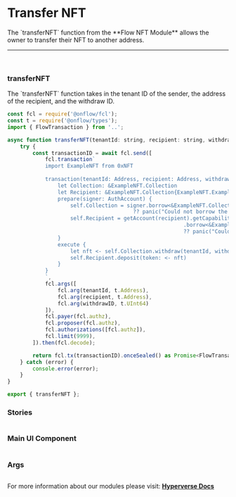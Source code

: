 # Transfer NFT

<p> The `transferNFT` function from the **Flow NFT Module** allows the owner to transfer their NFT to another address. </p>

---

<br>

### transferNFT

<p> The `transferNFT` function takes in the tenant ID of the sender, the address of the recipient, and the withdraw ID. </p>

```jsx
const fcl = require('@onflow/fcl');
const t = require('@onflow/types');
import { FlowTransaction } from '..';

async function transferNFT(tenantId: string, recipient: string, withdrawID: number) {
    try {
        const transactionID = await fcl.send([
            fcl.transaction`
            import ExampleNFT from 0xNFT
            
            transaction(tenantId: Address, recipient: Address, withdrawID: UInt64) {
                let Collection: &ExampleNFT.Collection
                let Recipient: &ExampleNFT.Collection{ExampleNFT.ExampleNFTCollectionPublic}
                prepare(signer: AuthAccount) {
                    self.Collection = signer.borrow<&ExampleNFT.Collection>(from: ExampleNFT.CollectionStoragePath)
										?? panic("Could not borrow the ExampleNFT.Collection")
                    self.Recipient = getAccount(recipient).getCapability(ExampleNFT.CollectionPublicPath)
                                                        .borrow<&ExampleNFT.Collection{ExampleNFT.ExampleNFTCollectionPublic}>()
                                                        ?? panic("Could not borrow the ExampleNFT.Collection{ExampleNFT.ExampleNFTCollectionPublic}")
                }
                execute {
                    let nft <- self.Collection.withdraw(tenantId, withdrawID: withdrawID)
                    self.Recipient.deposit(token: <- nft)
                }
            }
            `,
            fcl.args([
                fcl.arg(tenantId, t.Address),
                fcl.arg(recipient, t.Address),
                fcl.arg(withdrawID, t.UInt64)
            ]),
            fcl.payer(fcl.authz),
            fcl.proposer(fcl.authz),
            fcl.authorizations([fcl.authz]),
            fcl.limit(9999),
        ]).then(fcl.decode);

        return fcl.tx(transactionID).onceSealed() as Promise<FlowTransaction>;
    } catch (error) {
        console.error(error);
    }
}

export { transferNFT };
```

### Stories

```jsx

```

### Main UI Component

```jsx

```

### Args

```jsx

```

For more information about our modules please visit: [**Hyperverse Docs**](docs.hyperverse.dev)
